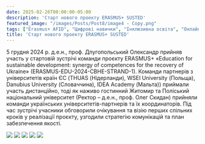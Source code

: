 ```yaml
---
date: 2025-02-26T00:00:00-05:00
description: 'Старт нового проекту ERASMUS+ SUSTED'
featured_image: "/images/Posts/Post8/image4 - Copy.png"
tags: ["Erasmus+ AFID", "Цифрові навички", "Інклюзивна освіта", "Онлайн-навчання", "Підготовка викладачів", "MS Teams", "Громадська синергія", "Міжнародна співпраця", "Заклади вищої освіти України"]
title: 'Старт нового проекту ERASMUS+ SUSTED'
---
```


5 грудня 2024 р. д.е.н., проф. Длугопольський Олександр прийняв участь у стартовій зустрічі команди проєкту ERASMUS+ «Education for sustainable development: synergy of competences  for the recovery of Ukraine» (ERASMUS-EDU-2024-CBHE-STRAND-1). 
Команди партнерів з університетів країн ЄС (THUAS (Нідерланди), WSEI University (Польща), Danubius University (Словаччина), IDEA Academy (Мальта)) приймали участь дистанційно, тоді як наживо гостинний Житомир та Поліський національний університет (Ректор – д.е.н., проф. Олег Скидан) прийняли команди українських університетів-партнерів та їх координаторів. Під час зустрічі учасники обговорили очікування та візію перших спільних кроків у реалізації проєкту, узгодили стратегію комунікацій та план забезпечення якості.
<br/>

<img src="/images/Posts/Post8/image1.JPG"/>
<img src="/images/Posts/Post8/image2.JPG"/>
<img src="/images/Posts/Post8/image3.JPG"/>
<img src="/images/Posts/Post8/image5.JPG"/>
<img src="/images/Posts/Post8/image4.JPG"/>

